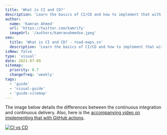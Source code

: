 ```yaml
---
title: 'What is CI and CD?'
description: 'Learn the basics of CI/CD and how to implement that with GitHub Actions.'
author:
  name: 'Kamran Ahmed'
  url: 'https://twitter.com/kamrify'
  imageUrl: '/authors/kamranahmedse.jpeg'
seo:
  title: 'What is CI and CD? - road-maps.cn'
  description: 'Learn the basics of CI/CD and how to implement that with GitHub Actions.'
isNew: false
type: 'visual'
date: 2021-07-09
sitemap:
  priority: 0.7
  changefreq: 'weekly'
tags:
  - 'guide'
  - 'visual-guide'
  - 'guide-sitemap'
---
```


The image below details the differences between the continuous integration and continuous delivery. Also, here is the [accompanying video on implementing that with GitHub actions](https://www.youtube.com/watch?v=nyKZTKQS_EQ).

[![CI vs CD](/guides/ci-cd.png)](/guides/ci-cd.png)
